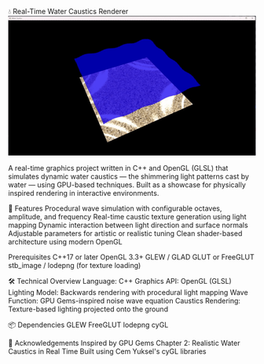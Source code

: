 💧 Real-Time Water Caustics Renderer
![Caustics Demo](WaterCaustics.gif)

A real-time graphics project written in C++ and OpenGL (GLSL) that simulates dynamic water caustics — the shimmering light patterns cast by water — using GPU-based techniques. Built as a showcase for physically inspired rendering in interactive environments.

🌊 Features
Procedural wave simulation with configurable octaves, amplitude, and frequency
Real-time caustic texture generation using light mapping
Dynamic interaction between light direction and surface normals
Adjustable parameters for artistic or realistic tuning
Clean shader-based architecture using modern OpenGL

Prerequisites
C++17 or later
OpenGL 3.3+
GLEW / GLAD
GLUT or FreeGLUT
stb_image / lodepng (for texture loading)

🛠️ Technical Overview
Language: C++
Graphics API: OpenGL (GLSL)
Lighting Model: Backwards rendering with procedural light mapping
Wave Function: GPU Gems-inspired noise wave equation
Caustics Rendering: Texture-based lighting projected onto the ground

📦 Dependencies
GLEW
FreeGLUT
lodepng
cyGL

🙌 Acknowledgements
Inspired by GPU Gems Chapter 2: Realistic Water Caustics in Real Time
Built using Cem Yuksel's cyGL libraries
